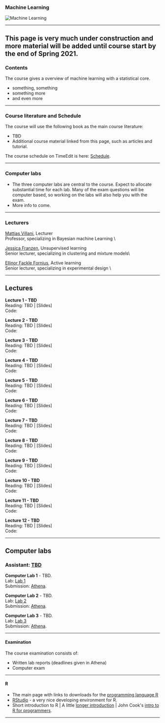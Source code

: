 <!-- font: frutiger -->

### Machine Learning

![](https://github.com/mattiasvillani/MLcourse/raw/main/Slides/Images/bigData.jpg "Machine Learning")

---

## This page is very much under construction and more material will be added until course start by the end of Spring 2021.

### Contents

The course gives a overview of machine learning with a statistical core. 
* something, something
* something more
* and even more

---

### Course literature and Schedule

The course will use the following book as the main course literature:

* TBD
* Additional course material linked from this page, such as articles and tutorial.

The course schedule on TimeEdit is here: [Schedule](TBA).

---

### Computer labs

* The three computer labs are central to the course. Expect to allocate substantial time for each lab. Many of the exam questions will be computer based, so working on the labs will also help you with the exam.
* More info to come.

---

### Lecturers

[Mattias Villani](https://mattiasvillani.com), Lecturer \
Professor, specializing in Bayesian machine Learning \

[Jessica Franzen](https://www.su.se/profiles/jefr2943-1.184287), Unsupervised learning \
Senior lecturer, specializing in clustering and mixture models\

[Ellinor Fackle Fornius](https://www.su.se/profiles/efack-1.182424), Active learning \
Senior lecturer, specializing in experimental design \

---
## Lectures

**Lecture 1 - TBD**\
Reading: TBD |  [Slides] \
Code: 

**Lecture 2 - TBD**\
Reading: TBD |  [Slides] \
Code: 

**Lecture 3 - TBD**\
Reading: TBD |  [Slides] \
Code: 

**Lecture 4 - TBD**\
Reading: TBD |  [Slides] \
Code: 

**Lecture 5 - TBD**\
Reading: TBD |  [Slides] \
Code:  

**Lecture 6 - TBD**\
Reading: TBD |  [Slides] \
Code: 

**Lecture 7 - TBD**\
Reading: TBD |  [Slides] \
Code: 

**Lecture 8 - TBD**\
Reading: TBD |  [Slides] \
Code: 

**Lecture 9 - TBD**\
Reading: TBD |  [Slides] \
Code: 

**Lecture 10 - TBD**\
Reading: TBD |  [Slides] \
Code: 

**Lecture 11 - TBD**\
Reading: TBD |  [Slides] \
Code: 

**Lecture 12 - TBD**\
Reading: TBD |  [Slides] \
Code: 

---
## Computer labs
### Assistant: [TBD](https://www.su.se/english/profiles/ooelr-1.342298)
**Computer Lab 1** - TBD.\
Lab: [Lab 1]() \
Submission: [Athena]().

**Computer Lab 2** - TBD.\
Lab: [Lab 2]() \
Submission: [Athena]().

**Computer Lab 3** - TBD.\
Lab: [Lab 3]() \
Submission: [Athena]().

---

#### Examination

The course examination consists of:

* Written lab reports (deadlines given in Athena)
* Computer exam


---

#### R

* The main page with links to downloads for the [programming language R](https://www.r-project.org/)
* [RStudio](https://rstudio.com/products/rstudio/) - a very nice developing environment for R.
* Short introduction to R | A little [longer introduction](https://cran.r-project.org/doc/manuals/r-release/R-intro.pdf) | John Cook's [intro to R for programmers](https://www.johndcook.com/blog/r_language_for_programmers/).


---
